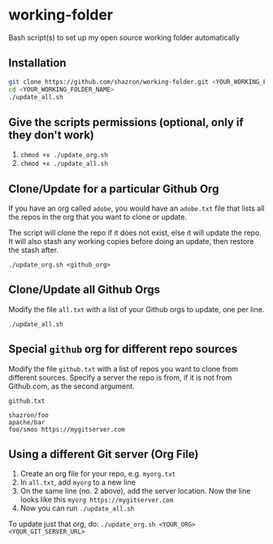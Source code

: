 # working-folder

Bash script(s) to set up my open source working folder automatically

## Installation

```bash
git clone https://github.com/shazron/working-folder.git <YOUR_WORKING_FOLDER_NAME>
cd <YOUR_WORKING_FOLDER_NAME>
./update_all.sh
```

## Give the scripts permissions (optional, only if they don't work)

1. `chmod +x ./update_org.sh`
2. `chmod +x ./update_all.sh`

## Clone/Update for a particular Github Org

If you have an org called `adobe`, you would have an `adobe.txt` file that lists all the repos in the org that you want to clone or update.

The script will clone the repo if it does not exist, else it will update the repo. It will also stash any working copies before doing an update, then restore the stash after.


`./update_org.sh <github_org>`

## Clone/Update all Github Orgs

Modify the file `all.txt` with a list of your Github orgs to update, one per line.

`./update_all.sh`

## Special `github` org for different repo sources

Modify the file `github.txt` with a list of repos you want to clone from different sources. Specify a server the repo is from, if it is not from Github.com, as the second argument.

`github.txt`
```
shazron/foo
apache/bar
foo/smoo https://mygitserver.com
```

## Using a different Git server (Org File)

1. Create an org file for your repo, e.g. `myorg.txt`
2. In `all.txt`, add `myorg` to a new line
3. On the same line (no. 2 above), add the server location. Now the line looks like this `myorg https://mygitserver.com`
4. Now you can run `./update_all.sh`

To update just that org, do:
`./update_org.sh <YOUR_ORG> <YOUR_GIT_SERVER_URL>` 
